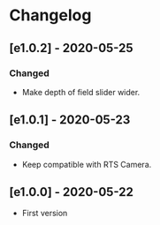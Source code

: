 # Changelog
## [e1.0.2] - 2020-05-25
### Changed
- Make depth of field slider wider.

## [e1.0.1] - 2020-05-23
### Changed
- Keep compatible with RTS Camera.

## [e1.0.0] - 2020-05-22
- First version